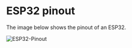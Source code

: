 # ESP32 pinout
 The image below shows the pinout of an ESP32.

![ESP32-Pinout](https://github.com/RicardoBozollan/SmartGreens_IoT/assets/163909522/0ef3eec4-5258-40cb-9af9-7b21e8751342)
